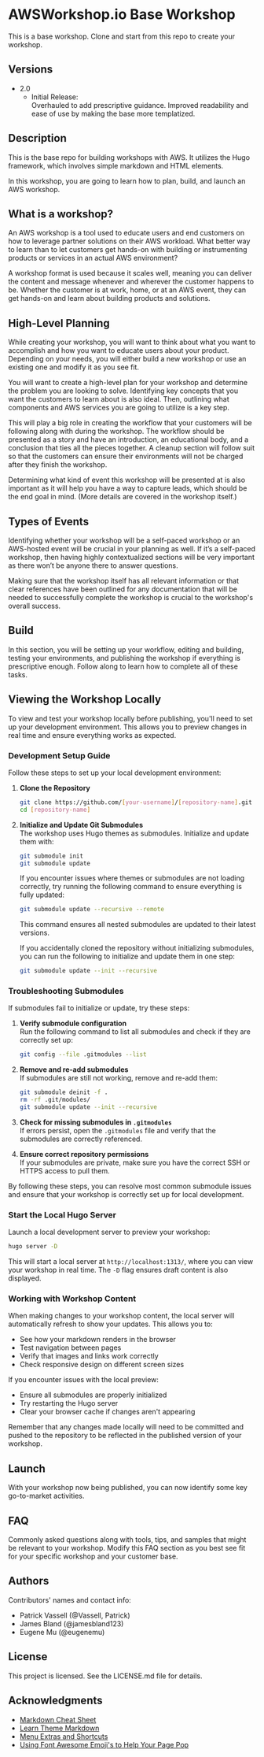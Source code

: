 # AWSWorkshop.io Base Workshop 

This is a base workshop. Clone and start from this repo to create your workshop.

## Versions
 * 2.0
    * Initial Release:  
      Overhauled to add prescriptive guidance. Improved readability and ease of use by making the base more templatized.

## Description

This is the base repo for building workshops with AWS. It utilizes the Hugo framework, which involves simple markdown and HTML elements.

In this workshop, you are going to learn how to plan, build, and launch an AWS workshop.

## What is a workshop?

An AWS workshop is a tool used to educate users and end customers on how to leverage partner solutions on their AWS workload. What better way to learn than to let customers get hands-on with building or instrumenting products or services in an actual AWS environment?  

A workshop format is used because it scales well, meaning you can deliver the content and message whenever and wherever the customer happens to be. Whether the customer is at work, home, or at an AWS event, they can get hands-on and learn about building products and solutions.

## High-Level Planning

While creating your workshop, you will want to think about what you want to accomplish and how you want to educate users about your product. Depending on your needs, you will either build a new workshop or use an existing one and modify it as you see fit.

You will want to create a high-level plan for your workshop and determine the problem you are looking to solve. Identifying key concepts that you want the customers to learn about is also ideal. Then, outlining what components and AWS services you are going to utilize is a key step.  

This will play a big role in creating the workflow that your customers will be following along with during the workshop. The workflow should be presented as a story and have an introduction, an educational body, and a conclusion that ties all the pieces together. A cleanup section will follow suit so that the customers can ensure their environments will not be charged after they finish the workshop.  

Determining what kind of event this workshop will be presented at is also important as it will help you have a way to capture leads, which should be the end goal in mind. (More details are covered in the workshop itself.)

## Types of Events
 
Identifying whether your workshop will be a self-paced workshop or an AWS-hosted event will be crucial in your planning as well. If it’s a self-paced workshop, then having highly contextualized sections will be very important as there won’t be anyone there to answer questions.  

Making sure that the workshop itself has all relevant information or that clear references have been outlined for any documentation that will be needed to successfully complete the workshop is crucial to the workshop's overall success.

## Build

In this section, you will be setting up your workflow, editing and building, testing your environments, and publishing the workshop if everything is prescriptive enough. Follow along to learn how to complete all of these tasks. 

## Viewing the Workshop Locally

To view and test your workshop locally before publishing, you'll need to set up your development environment. This allows you to preview changes in real time and ensure everything works as expected.

### Development Setup Guide

Follow these steps to set up your local development environment:

1. **Clone the Repository**

   ```bash
   git clone https://github.com/[your-username]/[repository-name].git
   cd [repository-name]
   ```

2. **Initialize and Update Git Submodules**  
   The workshop uses Hugo themes as submodules. Initialize and update them with:

   ```bash
   git submodule init
   git submodule update
   ```

   If you encounter issues where themes or submodules are not loading correctly, try running the following command to ensure everything is fully updated:

   ```bash
   git submodule update --recursive --remote
   ```

   This command ensures all nested submodules are updated to their latest versions.

   If you accidentally cloned the repository without initializing submodules, you can run the following to initialize and update them in one step:

   ```bash
   git submodule update --init --recursive
   ```

### Troubleshooting Submodules

If submodules fail to initialize or update, try these steps:

1. **Verify submodule configuration**  
   Run the following command to list all submodules and check if they are correctly set up:

   ```bash
   git config --file .gitmodules --list
   ```

2. **Remove and re-add submodules**  
   If submodules are still not working, remove and re-add them:

   ```bash
   git submodule deinit -f .
   rm -rf .git/modules/
   git submodule update --init --recursive
   ```

3. **Check for missing submodules in `.gitmodules`**  
   If errors persist, open the `.gitmodules` file and verify that the submodules are correctly referenced.

4. **Ensure correct repository permissions**  
   If your submodules are private, make sure you have the correct SSH or HTTPS access to pull them.

By following these steps, you can resolve most common submodule issues and ensure that your workshop is correctly set up for local development.

### Start the Local Hugo Server  
Launch a local development server to preview your workshop:

```bash
hugo server -D
```

This will start a local server at `http://localhost:1313/`, where you can view your workshop in real time. The `-D` flag ensures draft content is also displayed.

### Working with Workshop Content

When making changes to your workshop content, the local server will automatically refresh to show your updates. This allows you to:

- See how your markdown renders in the browser
- Test navigation between pages
- Verify that images and links work correctly
- Check responsive design on different screen sizes

If you encounter issues with the local preview:
- Ensure all submodules are properly initialized
- Try restarting the Hugo server
- Clear your browser cache if changes aren't appearing

Remember that any changes made locally will need to be committed and pushed to the repository to be reflected in the published version of your workshop.

## Launch

With your workshop now being published, you can now identify some key go-to-market activities. 

## FAQ

Commonly asked questions along with tools, tips, and samples that might be relevant to your workshop. Modify this FAQ section as you best see fit for your specific workshop and your customer base. 

## Authors

Contributors' names and contact info:

* Patrick Vassell (@Vassell, Patrick) 
* James Bland (@jamesbland123)
* Eugene Mu (@eugenemu)

## License

This project is licensed. See the LICENSE.md file for details.

## Acknowledgments

* [Markdown Cheat Sheet](https://github.com/adam-p/markdown-here/wiki/Markdown-Cheatsheet)
* [Learn Theme Markdown](https://learn.netlify.app/en/cont/markdown/)
* [Menu Extras and Shortcuts](https://learn.netlify.app/en/cont/menushortcuts/) 
* [Using Font Awesome Emoji's to Help Your Page Pop](https://learn.netlify.app/en/cont/icons/)
